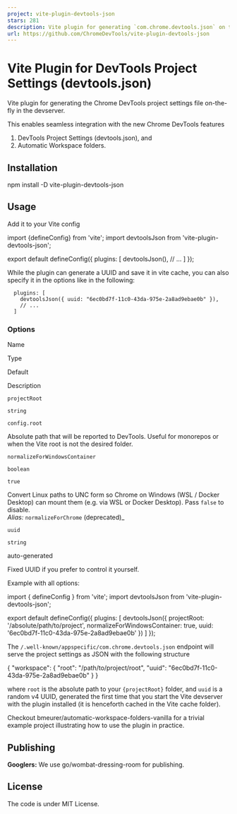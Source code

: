 ```yaml
---
project: vite-plugin-devtools-json
stars: 281
description: Vite plugin for generating `com.chrome.devtools.json` on the fly in the devserver.
url: https://github.com/ChromeDevTools/vite-plugin-devtools-json
---
```


Vite Plugin for DevTools Project Settings (devtools.json)
=========================================================

Vite plugin for generating the Chrome DevTools project settings file on-the-fly in the devserver.

This enables seamless integration with the new Chrome DevTools features

1.  DevTools Project Settings (devtools.json), and
2.  Automatic Workspace folders.

Installation
------------

npm install -D vite-plugin-devtools-json

Usage
-----

Add it to your Vite config

import {defineConfig} from 'vite';
import devtoolsJson from 'vite-plugin-devtools-json';

export default defineConfig({
  plugins: \[
    devtoolsJson(),
    // ...
  \]
});

While the plugin can generate a UUID and save it in vite cache, you can also specify it in the options like in the following:

```
  plugins: [
    devtoolsJson({ uuid: "6ec0bd7f-11c0-43da-975e-2a8ad9ebae0b" }),
    // ...
  ]
```

### Options

Name

Type

Default

Description

`projectRoot`

`string`

`config.root`

Absolute path that will be reported to DevTools. Useful for monorepos or when the Vite root is not the desired folder.

`normalizeForWindowsContainer`

`boolean`

`true`

Convert Linux paths to UNC form so Chrome on Windows (WSL / Docker Desktop) can mount them (e.g. via WSL or Docker Desktop). Pass `false` to disable.  
_Alias:_ `normalizeForChrome` (deprecated)\_

`uuid`

`string`

auto-generated

Fixed UUID if you prefer to control it yourself.

Example with all options:

import { defineConfig } from 'vite';
import devtoolsJson from 'vite-plugin-devtools-json';

export default defineConfig({
  plugins: \[
    devtoolsJson({
      projectRoot: '/absolute/path/to/project',
      normalizeForWindowsContainer: true,
      uuid: '6ec0bd7f-11c0-43da-975e-2a8ad9ebae0b'
    })
  \]
});

The `/.well-known/appspecific/com.chrome.devtools.json` endpoint will serve the project settings as JSON with the following structure

{
  "workspace": {
    "root": "/path/to/project/root",
    "uuid": "6ec0bd7f-11c0-43da-975e-2a8ad9ebae0b"
  }
}

where `root` is the absolute path to your `{projectRoot}` folder, and `uuid` is a random v4 UUID, generated the first time that you start the Vite devserver with the plugin installed (it is henceforth cached in the Vite cache folder).

Checkout bmeurer/automatic-workspace-folders-vanilla for a trivial example project illustrating how to use the plugin in practice.

Publishing
----------

**Googlers:** We use go/wombat-dressing-room for publishing.

License
-------

The code is under MIT License.

